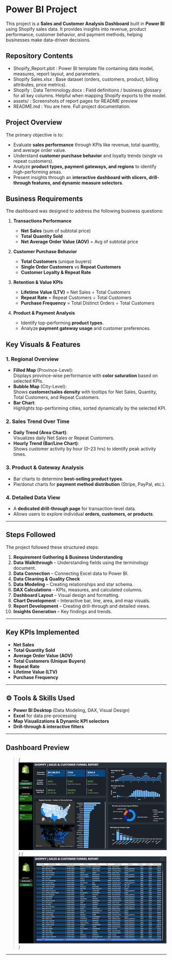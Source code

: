 #  Power BI Project 
This project is a **Sales and Customer Analysis Dashboard** built in **Power BI** using Shopify sales data. It provides insights into revenue, product performance, customer behavior, and payment methods, helping businesses make data-driven decisions.

## Repository Contents
- Shopify_Report.pbit : Power BI template file containing data model, measures, report layout, and parameters. 
- Shopify Sales.xlsx : Base dataset (orders, customers, product, billing attributes, price metrics).
- Shopify : Data Terminology.docx : Field definitions / business glossary for all key columns. Helpful when mapping Shopify exports to the model.
- assets/ : Screenshots of report pages for README preview
- README.md : You are here. Full project documentation. 

##  Project Overview

The primary objective is to:
- Evaluate **sales performance** through KPIs like revenue, total quantity, and average order value.
- Understand **customer purchase behavior** and loyalty trends (single vs repeat customers).
- Analyze **product types, payment gateways, and regions** to identify high-performing areas.
- Present insights through an **interactive dashboard with slicers, drill-through features, and dynamic measure selectors**.

##  **Business Requirements**

The dashboard was designed to address the following business questions:
1. **Transactions Performance**  
   - **Net Sales** (sum of subtotal price)
   - **Total Quantity Sold**
   - **Net Average Order Value (AOV)** = Avg of subtotal price

2. **Customer Purchase Behavior**
   - **Total Customers** (unique buyers)
   - **Single Order Customers** vs **Repeat Customers**
   - **Customer Loyalty & Repeat Rate**

3. **Retention & Value KPIs**
   - **Lifetime Value (LTV)** = Net Sales ÷ Total Customers
   - **Repeat Rate** = Repeat Customers ÷ Total Customers
   - **Purchase Frequency** = Total Distinct Orders ÷ Total Customers

4. **Product & Payment Analysis**
   - Identify top-performing **product types**.
   - Analyze **payment gateway usage** and customer preferences.

##  **Key Visuals & Features**

### **1. Regional Overview**
- **Filled Map** (Province-Level):  
  Displays province-wise performance with **color saturation** based on selected KPIs.
- **Bubble Map** (City-Level):  
  Shows **customer/sales density** with tooltips for Net Sales, Quantity, Total Customers, and Repeat Customers.
- **Bar Chart**:  
  Highlights top-performing cities, sorted dynamically by the selected KPI.

### **2. Sales Trend Over Time**
- **Daily Trend (Area Chart)**:  
  Visualizes daily Net Sales or Repeat Customers.
- **Hourly Trend (Bar/Line Chart)**:  
  Shows customer activity by hour (0–23 hrs) to identify peak activity times.

### **3. Product & Gateway Analysis**
- Bar charts to determine **best-selling product types**.
- Pie/donut charts for **payment method distribution** (Stripe, PayPal, etc.).

### **4. Detailed Data View**
- A **dedicated drill-through page** for transaction-level data.
- Allows users to explore individual **orders, customers, or products**.
---
##  **Steps Followed**

The project followed these structured steps:
1. **Requirement Gathering & Business Understanding**
2. **Data Walkthrough** – Understanding fields using the terminology document.
3. **Data Connection** – Connecting Excel data to Power BI.
4. **Data Cleaning & Quality Check**
5. **Data Modeling** – Creating relationships and star schema.
6. **DAX Calculations** – KPIs, measures, and calculated columns.
7. **Dashboard Layout** – Visual design and formatting.
8. **Chart Development** – Interactive bar, line, area, and map visuals.
9. **Report Development** – Creating drill-through and detailed views.
10. **Insights Generation** – Key findings and trends.

---
##  **Key KPIs Implemented**
- **Net Sales**  
- **Total Quantity Sold**  
- **Average Order Value (AOV)**  
- **Total Customers (Unique Buyers)**  
- **Repeat Rate**  
- **Lifetime Value (LTV)**  
- **Purchase Frequency**

---
## ⚙ **Tools & Skills Used**
- **Power BI Desktop** (Data Modeling, DAX, Visual Design)
- **Excel** for data pre-processing
- **Map Visualizations & Dynamic KPI selectors**
- **Drill-through & interactive filters**

---

##  **Dashboard Preview**
> *(![Dashboard Preview](https://github.com/Saptarshi-Poddar/Power-BI-Project/blob/main/Shopify%20Dashboard%20(1).png))*
> *(![Dashboard Preview](https://github.com/Saptarshi-Poddar/Power-BI-Project/blob/main/Shopify%20Dashboard%20(2).png))*
---
